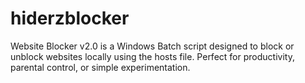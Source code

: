 # hiderzblocker
Website Blocker v2.0 is a Windows Batch script designed to block or unblock websites locally using the hosts file. Perfect for productivity, parental control, or simple experimentation.
